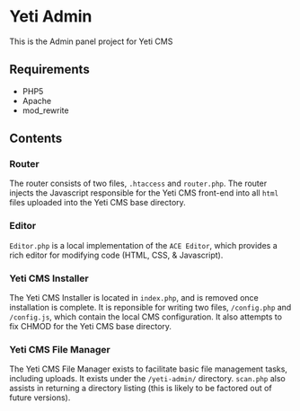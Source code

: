 # Yeti Admin
This is the Admin panel project for Yeti CMS

## Requirements
- PHP5
- Apache
- mod_rewrite

## Contents

### Router
The router consists of two files, `.htaccess` and `router.php`. The router injects the Javascript responsible for the Yeti CMS front-end into all `html` files uploaded into the Yeti CMS base directory.

### Editor
`Editor.php` is a local implementation of the `ACE Editor`, which provides a rich editor for modifying code (HTML, CSS, & Javascript).

### Yeti CMS Installer
The Yeti CMS Installer is located in `index.php`, and is removed once installation is complete. It is reponsible for writing two files, `/config.php` and `/config.js`, which contain the local CMS configuration. It also attempts to fix CHMOD for the Yeti CMS base directory.

### Yeti CMS File Manager
The Yeti CMS File Manager exists to facilitate basic file management tasks, including uploads. It exists under the `/yeti-admin/` directory. `scan.php` also assists in returning a directory listing (this is likely to be factored out of future versions).

